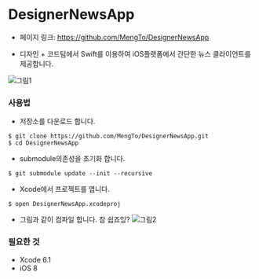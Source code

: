 # DesignerNewsApp

- 페이지 링크: https://github.com/MengTo/DesignerNewsApp

- 디자인 + 코드팀에서 Swift를 이용하여 iOS플랫폼에서 간단한 뉴스 클라이언트를 제공합니다. 

![그림1](https://raw.githubusercontent.com/TeamSEGO/github-trend-kr/master/img/007-23-01.jpg) 

### 사용법 

- 저장소를 다운로드 합니다.

```
$ git clone https://github.com/MengTo/DesignerNewsApp.git
$ cd DesignerNewsApp
```

- submodule의존성을 초기화 합니다.

```
$ git submodule update --init --recursive
```

- Xcode에서 프로젝트를 엽니다. 

```
$ open DesignerNewsApp.xcodeproj
```

- 그림과 같이 컴파일 합니다. 참 쉽죠잉? 
![그림2](https://raw.githubusercontent.com/TeamSEGO/github-trend-kr/master/img/007-23-02.jpg) 

### 필요한 것 

- Xcode 6.1
- iOS 8